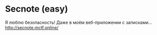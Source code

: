 # Secnote (easy)
Я люблю безопасность! Даже в моём веб-приложении с записками…
http://secnote.mctf.online/
